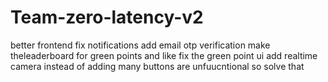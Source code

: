 # Team-zero-latency-v2
better frontend 
fix notifications add email otp verification
make theleaderboard for green points and like fix the green point ui
add realtime camera instead of adding 
many buttons are unfuucntional so solve that 
